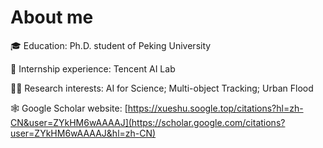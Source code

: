 # About me

:mortar_board: Education: Ph.D. student of Peking University

:briefcase: Internship experience: Tencent AI Lab

:man_scientist: Research interests: AI for Science; Multi-object Tracking; Urban Flood

:spider_web: Google Scholar website: [https://xueshu.soogle.top/citations?hl=zh-CN&user=ZYkHM6wAAAAJ](https://scholar.google.com/citations?user=ZYkHM6wAAAAJ&hl=zh-CN)
